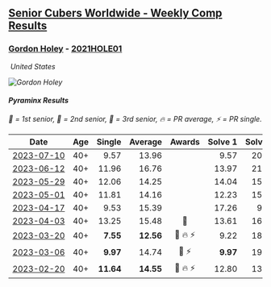 <style>table {white-space: nowrap;}</style>
<link rel="stylesheet" type="text/css" href="/scw-comp/css/flags.css" />

## [Senior Cubers Worldwide - Weekly Comp Results](/scw-comp/results/)
### [Gordon Holey](README.md) - [2021HOLE01](https://www.worldcubeassociation.org/persons/2021HOLE01?event=pyram)

<i class="flag flag-US" />&nbsp;United States

![Gordon Holey](1642020105.jpg)

#### Pyraminx Results

<span style="white-space: nowrap;">🥇 = 1st senior</span>, <span style="white-space: nowrap;">🥈 = 2nd senior</span>, <span style="white-space: nowrap;">🥉 = 3rd senior</span>, <span style="white-space: nowrap;">🔥 = PR average</span>, <span style="white-space: nowrap;">⚡ = PR single</span>.

| Date | Age | Single | Average | Awards | Solve 1 | Solve 2 | Solve 3 | Solve 4 | Solve 5 | Video |
| :--: | :--: | --: | --: | :--: | --: | --: | --: | --: | --: | :-- |
| [2023-07-10](../../results/2023-07-10/pyram.md) | 40+ | 9.57 | 13.96 |  | 9.57 | 20.22 | 10.99 | 15.88 | 15.01 | [Desktop](https://www.facebook.com/events/290406996735190/permalink/296233549485868) / [Mobile](https://m.facebook.com/events/290406996735190?view=permalink&id=296233549485868) |
| [2023-06-12](../../results/2023-06-12/pyram.md) | 40+ | 11.96 | 16.76 |  | 13.97 | 21.09 | 23.47 | 11.96 | 15.21 | [Desktop](https://www.facebook.com/766997877/videos/733037811953431) / [Mobile](https://m.facebook.com/766997877/videos/733037811953431) |
| [2023-05-29](../../results/2023-05-29/pyram.md) | 40+ | 12.06 | 14.25 |  | 14.04 | 15.22 | 12.06 | 13.50 | 15.57 | [Desktop](https://www.facebook.com/766997877/videos/1432795110851539) / [Mobile](https://m.facebook.com/766997877/videos/1432795110851539) |
| [2023-05-01](../../results/2023-05-01/pyram.md) | 40+ | 11.81 | 14.16 |  | 12.23 | 15.51 | 14.75 | 18.90 | 11.81 | [Desktop](https://www.facebook.com/766997877/videos/1249377915691967) / [Mobile](https://m.facebook.com/766997877/videos/1249377915691967) |
| [2023-04-17](../../results/2023-04-17/pyram.md) | 40+ | 9.53 | 15.39 |  | 17.26 | 9.53 | 23.92 | 14.94 | 13.96 | [Desktop](https://www.facebook.com/766997877/videos/3523431297899860) / [Mobile](https://m.facebook.com/766997877/videos/3523431297899860) |
| [2023-04-03](../../results/2023-04-03/pyram.md) | 40+ | 13.25 | 15.48 | 🥉 | 13.61 | 16.01 | 16.81 | 13.25 | 18.16 | [Desktop](https://www.facebook.com/766997877/videos/888948648860795) / [Mobile](https://m.facebook.com/766997877/videos/888948648860795) |
| [2023-03-20](../../results/2023-03-20/pyram.md) | 40+ | **7.55** | **12.56** | 🥈 🔥 ⚡ | 9.22 | 18.67 | 16.02 | **7.55** | 12.43 | [Desktop](https://www.facebook.com/766997877/videos/942499450221181) / [Mobile](https://m.facebook.com/766997877/videos/942499450221181) |
| [2023-03-06](../../results/2023-03-06/pyram.md) | 40+ | **9.97** | 14.74 | 🥉 ⚡ | **9.97** | 19.32 | 16.24 | 16.51 | 11.46 | [Desktop](https://www.facebook.com/766997877/videos/563024612284796) / [Mobile](https://m.facebook.com/766997877/videos/563024612284796) |
| [2023-02-20](../../results/2023-02-20/pyram.md) | 40+ | **11.64** | **14.55** | 🥉 🔥 ⚡ | 12.80 | 13.82 | 17.03 | **11.64** | 22.77 | [Desktop](https://www.facebook.com/766997877/videos/152643347652124) / [Mobile](https://m.facebook.com/766997877/videos/152643347652124) |


<!-- Global site tag (gtag.js) - Google Analytics -->
<script async src="https://www.googletagmanager.com/gtag/js?id=UA-86348435-3"></script>
<script>window.dataLayer = window.dataLayer || []; function gtag() {dataLayer.push(arguments);} gtag('js', new Date()); gtag('config', 'UA-86348435-3');</script>
